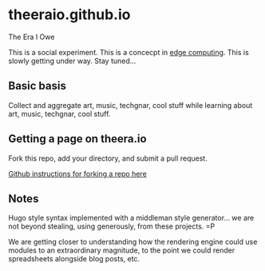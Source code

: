# theeraio.github.io
The Era I Owe

This is a social experiment. This is a concecpt in [edge computing](https://en.wikipedia.org/wiki/Edge_computing). This is slowly getting under way. Stay tuned...

## Basic basis

Collect and aggregate art, music, techgnar, cool stuff while learning about art, music, techgnar, cool stuff.

## Getting a page on theera.io

Fork this repo, add your directory, and submit a pull request.

[Github instructions for forking a repo here](https://help.github.com/articles/fork-a-repo/)

## Notes

Hugo style syntax implemented with a middleman style generator... we are not beyond stealing, using generously, from these projects. =P

We are getting closer to understanding how the rendering engine could use modules to an extraordinary magnitude, to the point we could render spreadsheets alongside blog posts, etc.
